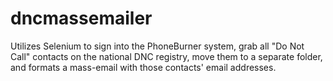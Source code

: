 # dncmassemailer
Utilizes Selenium to sign into the PhoneBurner system, grab all "Do Not Call" contacts on the national DNC registry, move them to a separate folder, and formats a mass-email with those contacts' email addresses.
